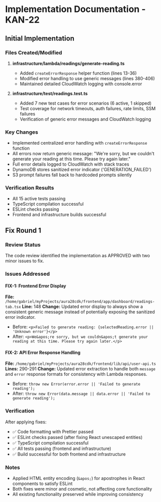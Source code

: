 # Implementation Documentation - KAN-22

## Initial Implementation

### Files Created/Modified

1. **infrastructure/lambda/readings/generate-reading.ts**
   - Added `createErrorResponse` helper function (lines 13-36)
   - Modified error handling to use generic messages (lines 380-406)
   - Maintained detailed CloudWatch logging with console.error

2. **infrastructure/test/readings.test.ts**
   - Added 7 new test cases for error scenarios (6 active, 1 skipped)
   - Test coverage for network timeouts, auth failures, rate limits, SSM failures
   - Verification of generic error messages and CloudWatch logging

### Key Changes

- Implemented centralized error handling with `createErrorResponse` function
- All errors now return generic message: "We're sorry, but we couldn't generate your reading at this time. Please try again later."
- Full error details logged to CloudWatch with stack traces
- DynamoDB stores sanitized error indicator ('GENERATION_FAILED')
- S3 prompt failures fall back to hardcoded prompts silently

### Verification Results

- All 15 active tests passing
- TypeScript compilation successful
- ESLint checks passing
- Frontend and infrastructure builds successful

## Fix Round 1

### Review Status

The code review identified the implementation as APPROVED with two minor issues to fix.

### Issues Addressed

#### FIX-1: Frontend Error Display

**File:** `/home/gabriel/myProjects/aura28cdk/frontend/app/dashboard/readings-tab.tsx`
**Line:** 148
**Change:** Updated error display to always show a consistent generic message instead of potentially exposing the sanitized error indicator.

- Before: `<p>Failed to generate reading: {selectedReading.error || 'Unknown error'}</p>`
- After: `<p>We&apos;re sorry, but we couldn&apos;t generate your reading at this time. Please try again later.</p>`

#### FIX-2: API Error Response Handling

**File:** `/home/gabriel/myProjects/aura28cdk/frontend/lib/api/user-api.ts`
**Lines:** 290-291
**Change:** Updated error extraction to handle both `message` and `error` response formats for consistency with Lambda responses.

- Before: `throw new Error(error.error || 'Failed to generate reading');`
- After: `throw new Error(data.message || data.error || 'Failed to generate reading');`

### Verification

After applying fixes:

- ✅ Code formatting with Prettier passed
- ✅ ESLint checks passed (after fixing React unescaped entities)
- ✅ TypeScript compilation successful
- ✅ All tests passing (frontend and infrastructure)
- ✅ Build successful for both frontend and infrastructure

### Notes

- Applied HTML entity encoding (`&apos;`) for apostrophes in React components to satisfy ESLint
- Both fixes were minor and cosmetic, not affecting core functionality
- All existing functionality preserved while improving consistency
